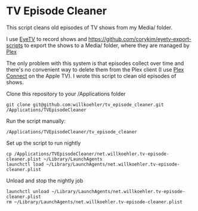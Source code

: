 # TV Episode Cleaner

This script cleans old episodes of TV shows from my Media/ folder.

I use [EyeTV](https://www.elgato.com/en/eyetv/eyetv-3) to record shows and
<https://github.com/corykim/eyetv-export-scripts> to export the shows to a Media/ folder,
where they are managed by [Plex](https://plex.tv)

The only problem with this system is that episodes collect over time and there's no convenient way to
delete them from the Plex client (I use [Plex Connect](https://github.com/iBaa/PlexConnect) on the Apple TV).
I wrote this script to clean old episodes of shows.

Clone this repository to your /Applications folder

    git clone git@github.com:willkoehler/tv_episode_cleaner.git /Applications/TVEpisodeCleaner

Run the script manually:

    /Applications/TVEpisodeCleaner/tv_episode_cleaner

Set up the script to run nightly

    cp /Applications/TVEpisodeCleaner/net.willkoehler.tv-episode-cleaner.plist ~/Library/LaunchAgents
    launchctl load ~/Library/LaunchAgents/net.willkoehler.tv-episode-cleaner.plist

Unload and stop the nightly job

    launchctl unload ~/Library/LaunchAgents/net.willkoehler.tv-episode-cleaner.plist
    rm ~/Library/LaunchAgents/net.willkoehler.tv-episode-cleaner.plist
